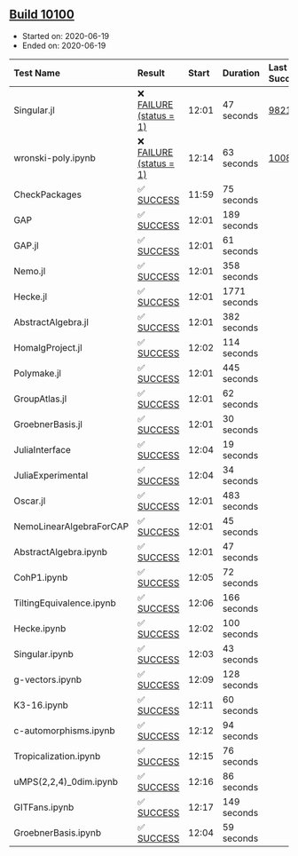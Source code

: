 ## [Build 10100](https://oscarci.mathematik.uni-kl.de/job/oscar/10100/)

* Started on: 2020-06-19
* Ended on: 2020-06-19

| Test Name    | Result | Start | Duration | Last Success | First Failure |
|:-------------|:-------|:------|:---------|:-------------|:--------------|
| Singular.jl | ❌ [FAILURE (status = 1)](https://oscarci.mathematik.uni-kl.de/job/oscar/10100/artifact/logs/build-10100/Singular.jl.log) | 12:01 | 47 seconds | [9821](https://oscarci.mathematik.uni-kl.de/job/oscar/9821/) | [9822](https://oscarci.mathematik.uni-kl.de/job/oscar/9822/) |
| wronski-poly.ipynb | ❌ [FAILURE (status = 1)](https://oscarci.mathematik.uni-kl.de/job/oscar/10100/artifact/logs/build-10100/wronski-poly.ipynb.log) | 12:14 | 63 seconds | [10087](https://oscarci.mathematik.uni-kl.de/job/oscar/10087/) | [10088](https://oscarci.mathematik.uni-kl.de/job/oscar/10088/) |
| CheckPackages | ✅ [SUCCESS](https://oscarci.mathematik.uni-kl.de/job/oscar/10100/artifact/logs/build-10100/CheckPackages.log) | 11:59 | 75 seconds |  |  |
| GAP | ✅ [SUCCESS](https://oscarci.mathematik.uni-kl.de/job/oscar/10100/artifact/logs/build-10100/GAP.log) | 12:01 | 189 seconds |  |  |
| GAP.jl | ✅ [SUCCESS](https://oscarci.mathematik.uni-kl.de/job/oscar/10100/artifact/logs/build-10100/GAP.jl.log) | 12:01 | 61 seconds |  |  |
| Nemo.jl | ✅ [SUCCESS](https://oscarci.mathematik.uni-kl.de/job/oscar/10100/artifact/logs/build-10100/Nemo.jl.log) | 12:01 | 358 seconds |  |  |
| Hecke.jl | ✅ [SUCCESS](https://oscarci.mathematik.uni-kl.de/job/oscar/10100/artifact/logs/build-10100/Hecke.jl.log) | 12:01 | 1771 seconds |  |  |
| AbstractAlgebra.jl | ✅ [SUCCESS](https://oscarci.mathematik.uni-kl.de/job/oscar/10100/artifact/logs/build-10100/AbstractAlgebra.jl.log) | 12:01 | 382 seconds |  |  |
| HomalgProject.jl | ✅ [SUCCESS](https://oscarci.mathematik.uni-kl.de/job/oscar/10100/artifact/logs/build-10100/HomalgProject.jl.log) | 12:02 | 114 seconds |  |  |
| Polymake.jl | ✅ [SUCCESS](https://oscarci.mathematik.uni-kl.de/job/oscar/10100/artifact/logs/build-10100/Polymake.jl.log) | 12:01 | 445 seconds |  |  |
| GroupAtlas.jl | ✅ [SUCCESS](https://oscarci.mathematik.uni-kl.de/job/oscar/10100/artifact/logs/build-10100/GroupAtlas.jl.log) | 12:01 | 62 seconds |  |  |
| GroebnerBasis.jl | ✅ [SUCCESS](https://oscarci.mathematik.uni-kl.de/job/oscar/10100/artifact/logs/build-10100/GroebnerBasis.jl.log) | 12:01 | 30 seconds |  |  |
| JuliaInterface | ✅ [SUCCESS](https://oscarci.mathematik.uni-kl.de/job/oscar/10100/artifact/logs/build-10100/JuliaInterface.log) | 12:04 | 19 seconds |  |  |
| JuliaExperimental | ✅ [SUCCESS](https://oscarci.mathematik.uni-kl.de/job/oscar/10100/artifact/logs/build-10100/JuliaExperimental.log) | 12:04 | 34 seconds |  |  |
| Oscar.jl | ✅ [SUCCESS](https://oscarci.mathematik.uni-kl.de/job/oscar/10100/artifact/logs/build-10100/Oscar.jl.log) | 12:01 | 483 seconds |  |  |
| NemoLinearAlgebraForCAP | ✅ [SUCCESS](https://oscarci.mathematik.uni-kl.de/job/oscar/10100/artifact/logs/build-10100/NemoLinearAlgebraForCAP.log) | 12:01 | 45 seconds |  |  |
| AbstractAlgebra.ipynb | ✅ [SUCCESS](https://oscarci.mathematik.uni-kl.de/job/oscar/10100/artifact/logs/build-10100/AbstractAlgebra.ipynb.log) | 12:01 | 47 seconds |  |  |
| CohP1.ipynb | ✅ [SUCCESS](https://oscarci.mathematik.uni-kl.de/job/oscar/10100/artifact/logs/build-10100/CohP1.ipynb.log) | 12:05 | 72 seconds |  |  |
| TiltingEquivalence.ipynb | ✅ [SUCCESS](https://oscarci.mathematik.uni-kl.de/job/oscar/10100/artifact/logs/build-10100/TiltingEquivalence.ipynb.log) | 12:06 | 166 seconds |  |  |
| Hecke.ipynb | ✅ [SUCCESS](https://oscarci.mathematik.uni-kl.de/job/oscar/10100/artifact/logs/build-10100/Hecke.ipynb.log) | 12:02 | 100 seconds |  |  |
| Singular.ipynb | ✅ [SUCCESS](https://oscarci.mathematik.uni-kl.de/job/oscar/10100/artifact/logs/build-10100/Singular.ipynb.log) | 12:03 | 43 seconds |  |  |
| g-vectors.ipynb | ✅ [SUCCESS](https://oscarci.mathematik.uni-kl.de/job/oscar/10100/artifact/logs/build-10100/g-vectors.ipynb.log) | 12:09 | 128 seconds |  |  |
| K3-16.ipynb | ✅ [SUCCESS](https://oscarci.mathematik.uni-kl.de/job/oscar/10100/artifact/logs/build-10100/K3-16.ipynb.log) | 12:11 | 60 seconds |  |  |
| c-automorphisms.ipynb | ✅ [SUCCESS](https://oscarci.mathematik.uni-kl.de/job/oscar/10100/artifact/logs/build-10100/c-automorphisms.ipynb.log) | 12:12 | 94 seconds |  |  |
| Tropicalization.ipynb | ✅ [SUCCESS](https://oscarci.mathematik.uni-kl.de/job/oscar/10100/artifact/logs/build-10100/Tropicalization.ipynb.log) | 12:15 | 76 seconds |  |  |
| uMPS(2,2,4)_0dim.ipynb | ✅ [SUCCESS](https://oscarci.mathematik.uni-kl.de/job/oscar/10100/artifact/logs/build-10100/uMPS-2-2-4-_0dim.ipynb.log) | 12:16 | 86 seconds |  |  |
| GITFans.ipynb | ✅ [SUCCESS](https://oscarci.mathematik.uni-kl.de/job/oscar/10100/artifact/logs/build-10100/GITFans.ipynb.log) | 12:17 | 149 seconds |  |  |
| GroebnerBasis.ipynb | ✅ [SUCCESS](https://oscarci.mathematik.uni-kl.de/job/oscar/10100/artifact/logs/build-10100/GroebnerBasis.ipynb.log) | 12:04 | 59 seconds |  |  |
